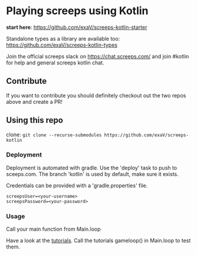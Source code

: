 # Playing screeps using Kotlin

**start here**: https://github.com/exaV/screeps-kotlin-starter

Standalone types as a library are available too: https://github.com/exaV/screeps-kotlin-types

Join the official screeps slack on https://chat.screeps.com/ and join #kotlin for help and general screeps kotlin chat.

## Contribute
If you want to contribute you should definitely checkout out the two repos above and create a PR!

## Using this repo
clone: `git clone --recurse-submodules https://github.com/exaV/screeps-kotlin`


### Deployment

Deployment is automated with gradle. 
Use the 'deploy' task to push to sceeps.com. 
The branch 'kotlin' is used by default, make sure it exists.

Credentials can be provided with a 'gradle.properties' file.
    
    screepsUser=<your-username>
    screepsPassword=<your-password>


### Usage

Call your main function from Main.loop

Have a look at the [tutorials](https://github.com/exaV/screeps-kotlin/tree/master/src/main/kotlin/screeps/game/tutorials). Call the tutorials gameloop() in Main.loop to test them.
